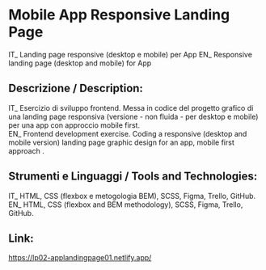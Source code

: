 # Mobile App Responsive Landing Page 
IT_ Landing page responsive (desktop e mobile) per App 
EN_ Responsive landing page (desktop and mobile) for App

## Descrizione / Description:
IT_ Esercizio di sviluppo frontend. Messa in codice del progetto grafico di una landing page responsiva (versione - non fluida - per desktop e mobile) per una app con approccio mobile first.<br/>
EN_ Frontend development exercise. Coding a responsive (desktop and mobile version) landing page graphic design for an app, mobile first approach .<br/>

## Strumenti e Linguaggi / Tools and Technologies:
IT_ HTML, CSS (flexbox e metogologia BEM), SCSS, Figma, Trello, GitHub.<br/>
EN_ HTML, CSS (flexbox and BEM methodology), SCSS, Figma, Trello, GitHub.<br/>

## Link:
https://lp02-applandingpage01.netlify.app/<br/>